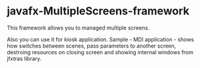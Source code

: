 javafx-MultipleScreens-framework
====================
This framework allows you to managed multiple screens. 
  
Also you can use it for kiosk application. Sample - MDI application - shows how switches between scenes, pass parameters to another screen, destroing resources on closing screen and showing internal windows from jfxtras library.  
